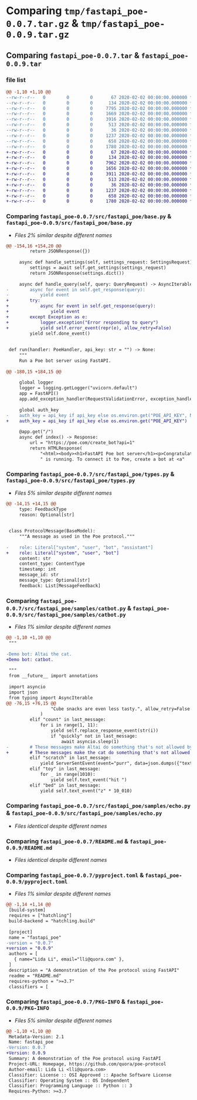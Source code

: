# Comparing `tmp/fastapi_poe-0.0.7.tar.gz` & `tmp/fastapi_poe-0.0.9.tar.gz`

## Comparing `fastapi_poe-0.0.7.tar` & `fastapi_poe-0.0.9.tar`

### file list

```diff
@@ -1,10 +1,10 @@
--rw-r--r--   0        0        0       67 2020-02-02 00:00:00.000000 fastapi_poe-0.0.7/src/fastapi_poe/__init__.py
--rw-r--r--   0        0        0      134 2020-02-02 00:00:00.000000 fastapi_poe-0.0.7/src/fastapi_poe/__main__.py
--rw-r--r--   0        0        0     7795 2020-02-02 00:00:00.000000 fastapi_poe-0.0.7/src/fastapi_poe/base.py
--rw-r--r--   0        0        0     1669 2020-02-02 00:00:00.000000 fastapi_poe-0.0.7/src/fastapi_poe/types.py
--rw-r--r--   0        0        0     3916 2020-02-02 00:00:00.000000 fastapi_poe-0.0.7/src/fastapi_poe/samples/catbot.py
--rw-r--r--   0        0        0      513 2020-02-02 00:00:00.000000 fastapi_poe-0.0.7/src/fastapi_poe/samples/echo.py
--rw-r--r--   0        0        0       36 2020-02-02 00:00:00.000000 fastapi_poe-0.0.7/.gitignore
--rw-r--r--   0        0        0     1237 2020-02-02 00:00:00.000000 fastapi_poe-0.0.7/README.md
--rw-r--r--   0        0        0      658 2020-02-02 00:00:00.000000 fastapi_poe-0.0.7/pyproject.toml
--rw-r--r--   0        0        0     1780 2020-02-02 00:00:00.000000 fastapi_poe-0.0.7/PKG-INFO
+-rw-r--r--   0        0        0       67 2020-02-02 00:00:00.000000 fastapi_poe-0.0.9/src/fastapi_poe/__init__.py
+-rw-r--r--   0        0        0      134 2020-02-02 00:00:00.000000 fastapi_poe-0.0.9/src/fastapi_poe/__main__.py
+-rw-r--r--   0        0        0     7962 2020-02-02 00:00:00.000000 fastapi_poe-0.0.9/src/fastapi_poe/base.py
+-rw-r--r--   0        0        0     1656 2020-02-02 00:00:00.000000 fastapi_poe-0.0.9/src/fastapi_poe/types.py
+-rw-r--r--   0        0        0     3911 2020-02-02 00:00:00.000000 fastapi_poe-0.0.9/src/fastapi_poe/samples/catbot.py
+-rw-r--r--   0        0        0      513 2020-02-02 00:00:00.000000 fastapi_poe-0.0.9/src/fastapi_poe/samples/echo.py
+-rw-r--r--   0        0        0       36 2020-02-02 00:00:00.000000 fastapi_poe-0.0.9/.gitignore
+-rw-r--r--   0        0        0     1237 2020-02-02 00:00:00.000000 fastapi_poe-0.0.9/README.md
+-rw-r--r--   0        0        0      658 2020-02-02 00:00:00.000000 fastapi_poe-0.0.9/pyproject.toml
+-rw-r--r--   0        0        0     1780 2020-02-02 00:00:00.000000 fastapi_poe-0.0.9/PKG-INFO
```

### Comparing `fastapi_poe-0.0.7/src/fastapi_poe/base.py` & `fastapi_poe-0.0.9/src/fastapi_poe/base.py`

 * *Files 2% similar despite different names*

```diff
@@ -154,16 +154,20 @@
         return JSONResponse({})
 
     async def handle_settings(self, settings_request: SettingsRequest) -> JSONResponse:
         settings = await self.get_settings(settings_request)
         return JSONResponse(settings.dict())
 
     async def handle_query(self, query: QueryRequest) -> AsyncIterable[ServerSentEvent]:
-        async for event in self.get_response(query):
-            yield event
+        try:
+            async for event in self.get_response(query):
+                yield event
+        except Exception as e:
+            logger.exception("Error responding to query")
+            yield self.error_event(repr(e), allow_retry=False)
         yield self.done_event()
 
 
 def run(handler: PoeHandler, api_key: str = "") -> None:
     """
     Run a Poe bot server using FastAPI.
 
@@ -180,15 +184,15 @@
 
     global logger
     logger = logging.getLogger("uvicorn.default")
     app = FastAPI()
     app.add_exception_handler(RequestValidationError, exception_handler)
 
     global auth_key
-    auth_key = api_key if api_key else os.environ.get("POE_API_KEY", None)
+    auth_key = api_key if api_key else os.environ.get("POE_API_KEY")
 
     @app.get("/")
     async def index() -> Response:
         url = "https://poe.com/create_bot?api=1"
         return HTMLResponse(
             "<html><body><h1>FastAPI Poe bot server</h1><p>Congratulations! Your server"
             " is running. To connect it to Poe, create a bot at <a"
```

### Comparing `fastapi_poe-0.0.7/src/fastapi_poe/types.py` & `fastapi_poe-0.0.9/src/fastapi_poe/types.py`

 * *Files 5% similar despite different names*

```diff
@@ -14,15 +14,15 @@
     type: FeedbackType
     reason: Optional[str]
 
 
 class ProtocolMessage(BaseModel):
     """A message as used in the Poe protocol."""
 
-    role: Literal["system", "user", "bot", "assistant"]
+    role: Literal["system", "user", "bot"]
     content: str
     content_type: ContentType
     timestamp: int
     message_id: str
     message_type: Optional[str]
     feedback: List[MessageFeedback]
```

### Comparing `fastapi_poe-0.0.7/src/fastapi_poe/samples/catbot.py` & `fastapi_poe-0.0.9/src/fastapi_poe/samples/catbot.py`

 * *Files 1% similar despite different names*

```diff
@@ -1,10 +1,10 @@
 """
 
-Demo bot: Altai the cat.
+Demo bot: catbot.
 
 """
 from __future__ import annotations
 
 import asyncio
 import json
 from typing import AsyncIterable
@@ -76,15 +76,15 @@
                 "Cube snacks are even less tasty.", allow_retry=False
             )
         elif "count" in last_message:
             for i in range(1, 11):
                 yield self.replace_response_event(str(i))
                 if "quickly" not in last_message:
                     await asyncio.sleep(1)
-        # These messages make Altai do something that's not allowed by the protocol
+        # These messages make the cat do something that's not allowed by the protocol
         elif "scratch" in last_message:
             yield ServerSentEvent(event="purr", data=json.dumps({"text": "purr"}))
         elif "toy" in last_message:
             for _ in range(1010):
                 yield self.text_event("hit ")
         elif "bed" in last_message:
             yield self.text_event("z" * 10_010)
```

### Comparing `fastapi_poe-0.0.7/src/fastapi_poe/samples/echo.py` & `fastapi_poe-0.0.9/src/fastapi_poe/samples/echo.py`

 * *Files identical despite different names*

### Comparing `fastapi_poe-0.0.7/README.md` & `fastapi_poe-0.0.9/README.md`

 * *Files identical despite different names*

### Comparing `fastapi_poe-0.0.7/pyproject.toml` & `fastapi_poe-0.0.9/pyproject.toml`

 * *Files 1% similar despite different names*

```diff
@@ -1,14 +1,14 @@
 [build-system]
 requires = ["hatchling"]
 build-backend = "hatchling.build"
 
 [project]
 name = "fastapi_poe"
-version = "0.0.7"
+version = "0.0.9"
 authors = [
   { name="Lida Li", email="lli@quora.com" },
 ]
 description = "A demonstration of the Poe protocol using FastAPI"
 readme = "README.md"
 requires-python = ">=3.7"
 classifiers = [
```

### Comparing `fastapi_poe-0.0.7/PKG-INFO` & `fastapi_poe-0.0.9/PKG-INFO`

 * *Files 5% similar despite different names*

```diff
@@ -1,10 +1,10 @@
 Metadata-Version: 2.1
 Name: fastapi_poe
-Version: 0.0.7
+Version: 0.0.9
 Summary: A demonstration of the Poe protocol using FastAPI
 Project-URL: Homepage, https://github.com/quora/poe-protocol
 Author-email: Lida Li <lli@quora.com>
 Classifier: License :: OSI Approved :: Apache Software License
 Classifier: Operating System :: OS Independent
 Classifier: Programming Language :: Python :: 3
 Requires-Python: >=3.7
```

